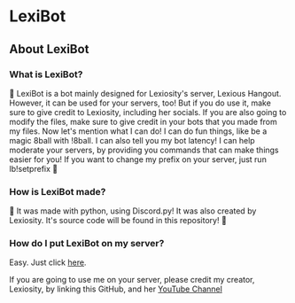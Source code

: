 # LexiBot

## About LexiBot

### What is LexiBot?

💜 LexiBot is a bot mainly designed for Lexiosity's server, Lexious Hangout. However, it can be used for your servers, too! But if you do use it, make sure to give credit to Lexiosity, including her socials. If you are also going to modify the files, make sure to give credit in your bots that you made from my files. Now let's mention what I can do! I can do fun things, like be a magic 8ball with !8ball. I can also tell you my bot latency! I can help moderate your servers, by providing you commands that can make things easier for you! If you want to change my prefix on your server, just run lb!setprefix 💜

### How is LexiBot made?

🌟 It was made with python, using Discord.py! It was also created by Lexiosity. It's source code will be found in this repository! 🌟



### How do I put LexiBot on my server?

Easy. Just click [here](https://discord.com/api/oauth2/authorize?client_id=1055509395775164446&permissions=8&scope=bot).

If you are going to use me on your server, please credit my creator, Lexiosity, by linking this GitHub, and her [YouTube Channel](https://youtube.com/@Lexiosity)
